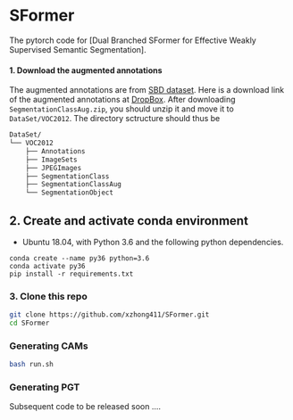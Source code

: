 # SFormer
The pytorch code for  [Dual Branched SFormer for Effective Weakly Supervised Semantic Segmentation].

#### 1. Download the augmented annotations

The augmented annotations are from [SBD dataset](http://home.bharathh.info/pubs/codes/SBD/download.html). Here is a download link of the augmented annotations at
[DropBox](https://www.dropbox.com/s/oeu149j8qtbs1x0/SegmentationClassAug.zip?dl=0). After downloading ` SegmentationClassAug.zip `, you should unzip it and move it to `DataSet/VOC2012`. The directory sctructure should thus be 

``` bash
DataSet/
└── VOC2012
    ├── Annotations
    ├── ImageSets
    ├── JPEGImages
    ├── SegmentationClass
    ├── SegmentationClassAug
    └── SegmentationObject
```


## 2. Create and activate conda environment
- Ubuntu 18.04, with Python 3.6 and the following python dependencies.
```
conda create --name py36 python=3.6
conda activate py36
pip install -r requirements.txt
```

### 3. Clone this repo

```bash
git clone https://github.com/xzhong411/SFormer.git
cd SFormer
```

### Generating CAMs
```bash
bash run.sh
```

### Generating PGT

Subsequent code to be released soon ....


